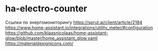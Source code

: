 # ha-electro-counter

Ссылки по энергомониторингу
https://sprut.ai/client/article/2184
https://www.home-assistant.io/integrations/utility_meter/#configuration
https://github.com/klaasnicolaas/home-assistant-glow/blob/master/home_assistant_glow.yaml
https://materialdesignicons.com/
